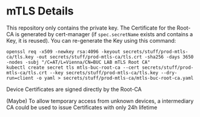 # mTLS Details

This repository only contains the private key. The Certificate for the Root-CA is generated by cert-manager (if `spec.secretName` exists and contains a Key, it is reused). You can re-generate the Key using this command:

```shell
openssl req -x509 -newkey rsa:4096 -keyout secrets/stuff/prod-mtls-ca/tls.key -out secrets/stuff/prod-mtls-ca/tls.crt -sha256 -days 3650 -nodes -subj "/C=AT/L=Vienna/CN=BUC LAB mTLS Root CA"
kubectl create secret tls mtls-buc-root-ca --cert secrets/stuff/prod-mtls-ca/tls.crt --key secrets/stuff/prod-mtls-ca/tls.key --dry-run=client -o yaml > secrets/stuff/prod-mtls-ca/mtls-buc-root-ca.yaml

```

Device Certificates are signed directly by the Root-CA

(Maybe) To allow temporary access from unknown devices, a intermediary CA could be used to issue Certificates with only 24h lifetime